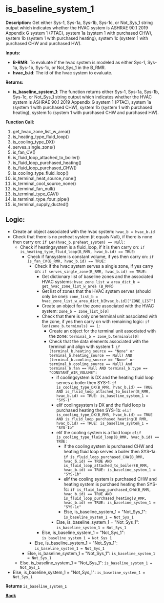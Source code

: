 # is_baseline_system_1  

**Description:** Get either Sys-1, Sys-1a, Sys-1b, Sys-1c, or Not_Sys_1 string output which indicates whether the HVAC system is ASHRAE 90.1 2019 Appendix G system 1 (PTAC), system 1a (system 1 with purchased CHW), system 1b (system 1 with purchased heating), system 1c (system 1 with purchased CHW and purchased HW).  

**Inputs:**  
- **B-RMR**: To evaluate if the hvac system is modeled as either Sys-1, Sys-1a, Sys-1b, Sys-1c, or Not_Sys_1 in the B_RMR.   
- **hvac_b.id**: The id of the hvac system to evaluate.  

**Returns:**  
- **is_baseline_system_1**: The function returns either Sys-1, Sys-1a, Sys-1b, Sys-1c, or Not_Sys_1 string output which indicates whether the HVAC system is ASHRAE 90.1 2019 Appendix G system 1 (PTAC), system 1a (system 1 with purchased CHW), system 1b (system 1 with purchased heating), system 1c (system 1 with purchased CHW and purchased HW).  
 
**Function Call:** 
1. get_hvac_zone_list_w_area()  
2. is_heating_type_fluid_loop()
3. is_cooling_type_DX()
4. serves_single_zone()  
5. is_fan_CV()  
6. is_fluid_loop_attached_to_boiler()
7. is_fluid_loop_purchased_heating()
8. is_fluid_loop_purchased_CHW()
9. is_cooling_type_fluid_loop()
10. is_terminal_heat_source_none()  
11. is_terminal_cool_source_none()  
12. is_terminal_fan_null()  
13. is_terminal_type_CAV()  
14. is_terminal_type_four_pipe()  
15. is_terminal_supply_ducted()  


## Logic:    
- Create an object associated with the hvac system: `hvac_b = hvac_b.id`  
- Check that there is no preheat system (it equals Null), if there is none then carry on: `if Len(hvac_b.preheat_system) == Null:`  
    - Check if heatingsystem is a fluid_loop, if it is then carry on: `if is_heating_type_fluid_loop(B_RMR, hvac_b.id) == TRUE:`     
        - Check if fansystem is constant volume, if yes then carry on: `if is_fan_CV(B_RMR, hvac_b.id) == TRUE:`  
            - Check if the hvac system serves a single zone, if yes carry on: `if serves_single_zone(B_RMR, hvac_b.id) == TRUE:`   
                - Get dictionary list of baseline zones and the associated HVAC systems: `hvac_zone_list_w_area_dict_b = get_hvac_zone_list_w_area (B_RMR)`  
                - Get list of zones that the HVAC system serves (should only be one): `zone_list_b = hvac_zone_list_w_area_dict_b[hvac_b.id]["ZONE_LIST"]`  
                - Create an object for the zone associated with the HVAC system: `zone_b = zone_list_b[0]`
                - Check that there is only one terminal unit associated with the zone, if yes then carry on with remaining logic: `if len(zone_b.terminals) == 1:`  
                    - Create an object for the terminal unit associated with the zone: `terminal_b = zone_b.terminals[0]`  
                    - Check that the data elements associated with the terminal unit align with system 1: `if (terminal_b.heating_source == "None" or terminal_b.heating_source == Null) AND (terminal_b.cooling_source == "None" or terminal_b.cooling_source == Null) And terminal_b.fan == Null AND terminal_b.type == "CONSTANT_AIR_VOLUME":`    
                        - if coolingsystem is DX and the heating fluid loop serves a boiler then SYS-1: `if is_cooling_type_DX(B_RMR, hvac_b.id) == TRUE AND is_fluid_loop_attached_to_boiler(B_RMR, hvac_b.id) == TRUE: is_baseline_system_1 = "SYS-1"`
                        - elif coolingsystem is DX and the fluid loop is purchased heating then SYS-1b: `elif is_cooling_type_DX(B_RMR, hvac_b.id) == TRUE AND is_fluid_loop_purchased_heating(B_RMR, hvac_b.id) == TRUE: is_baseline_system_1 = "SYS-1b"`
                        - elif the cooling system is a fluid loop: `elif is_cooling_type_fluid_loop(B_RMR, hvac_b.id) == TRUE:` 
                            - if the cooling system is purchased CHW and heating fluid loop serves a boiler then SYS-1a: `if is_fluid_loop_purchased_CHW(B_RMR, hvac_b.id) == TRUE AND is_fluid_loop_attached_to_boiler(B_RMR, hvac_b.id) == TRUE: is_baseline_system_1 = "SYS-1b"`
                            - elif the cooling system is purchased CHW and heating system is purchaed heating then SYS-1c: `if is_fluid_loop_purchased_CHW(B_RMR, hvac_b.id) == TRUE AND is_fluid_loop_purchased_heating(B_RMR, hvac_b.id) == TRUE: is_baseline_system_1 = "SYS-1c"`
                            - Else, is_baseline_system_1 = "Not_Sys_1": `is_baseline_system_1 = Not_Sys_1`  
                        - Else, is_baseline_system_1 = "Not_Sys_1": `is_baseline_system_1 = Not_Sys_1`
                - Else, is_baseline_system_1 = "Not_Sys_1": `is_baseline_system_1 = Not_Sys_1`
            - Else, is_baseline_system_1 = "Not_Sys_1": `is_baseline_system_1 = Not_Sys_1`
        - Else, is_baseline_system_1 = "Not_Sys_1": `is_baseline_system_1 = Not_Sys_1`
    - Else, is_baseline_system_1 = "Not_Sys_1": `is_baseline_system_1 = Not_Sys_1`
- Else, is_baseline_system_1 = "Not_Sys_1": `is_baseline_system_1 = Not_Sys_1`

**Returns** `is_baseline_system_1`  



**[Back](../_toc.md)**